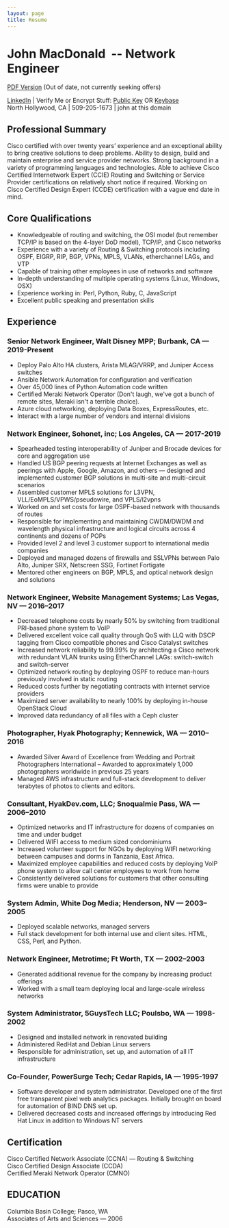 ```yaml
---
layout: page
title: Resume
---
```

# John MacDonald  -- Network Engineer

[PDF Version](/assets/files/john-macdonald-resume.pdf) (Out of date, not currently seeking offers)

[LinkedIn](http://www.linkedin.com/in/jmacego "Connecting Professionals") \| Verify Me or Encrypt Stuff: [Public Key](/pubkey "GPG Public Key") OR [Keybase](https://keybase.io/jmacego "Secure Communications Platform")  
North Hollywood, CA  \|  509-205-1673  \|  john at this domain

## Professional Summary
Cisco certified with over twenty years’ experience and an exceptional ability to bring creative solutions to deep problems. Ability to design, build and maintain enterprise and service provider networks. Strong background in a variety of programming languages and technologies. Able to achieve Cisco Certified Internetwork Expert (CCIE) Routing and Switching or Service Provider certifications on relatively short notice if required. Working on Cisco Certified Design Expert (CCDE) certification with a vague end date in mind.

## Core Qualifications
* Knowledgeable of routing and switching, the OSI model (but remember TCP/IP is based on the 4-layer DoD model), TCP/IP, and Cisco networks
* Experience with a variety of Routing & Switching protocols including OSPF, EIGRP, RIP, BGP, VPNs, MPLS, VLANs, etherchannel LAGs, and VTP
* Capable of training other employees in use of networks and software
* In-depth understanding of multiple operating systems (Linux, Windows, OSX)
* Experience working in: Perl, Python, Ruby, C, JavaScript
* Excellent public speaking and presentation skills

## Experience

### Senior Network Engineer, Walt Disney MPP; Burbank, CA — 2019-Present
* Deploy Palo Alto HA clusters, Arista MLAG/VRRP, and Juniper Access switches
* Ansible Network Automation for configuration and verification
* Over 45,000 lines of Python Automation code written
* Certified Meraki Network Operator (Don't laugh, we've got a bunch of remote sites, Meraki isn't a terrible choice).
* Azure cloud networking, deploying Data Boxes, ExpressRoutes, etc.
* Interact with a large number of vendors and internal divisions

### Network Engineer, Sohonet, inc; Los Angeles, CA — 2017-2019
* Spearheaded testing interoperability of Juniper and Brocade devices for core and aggregation use
* Handled US BGP peering requests at Internet Exchanges as well as peerings with Apple, Google, Amazon, and others — designed and implemented customer BGP solutions in multi-site and multi-circuit scenarios
* Assembled customer MPLS solutions for L3VPN, VLL/EoMPLS/VPWS/pseudowire, and VPLS/l2vpns
* Worked on and set costs for large OSPF-based network with thousands of routes
* Responsible for implementing and maintaining CWDM/DWDM and wavelength physical infrastructure and logical circuits across 4 continents and dozens of POPs
* Provided level 2 and level 3 customer support to international media companies
* Deployed and managed dozens of firewalls and SSLVPNs between Palo Alto, Juniper SRX, Netscreen SSG, Fortinet Fortigate
* Mentored other engineers on BGP, MPLS, and optical network design and solutions

### Network Engineer, Website Management Systems; Las Vegas, NV — 2016–2017
* Decreased telephone costs by nearly 50% by switching from traditional PRI-based phone system to VoIP
* Delivered excellent voice call quality through QoS with LLQ with DSCP tagging from Cisco compatible phones and Cisco Catalyst switches
* Increased network reliability to 99.99% by architecting a Cisco network with redundant VLAN trunks using EtherChannel LAGs: switch-switch and switch-server
* Optimized network routing by deploying OSPF to reduce man-hours previously involved in static routing
* Reduced costs further by negotiating contracts with internet service providers
* Maximized server availability to nearly 100% by deploying in-house OpenStack Cloud
* Improved data redundancy of all files with a Ceph cluster


### Photographer, Hyak Photography; Kennewick, WA — 2010–2016
* Awarded Silver Award of Excellence from Wedding and Portrait Photographers International – Awarded to approximately 1,000 photographers worldwide in previous 25 years
* Managed AWS infrastructure and full-stack development to deliver terabytes of photos to clients and editors.



### Consultant, HyakDev.com, LLC; Snoqualmie Pass, WA — 2006–2010
* Optimized networks and IT infrastructure for dozens of companies on time and under budget
* Delivered WIFI access to medium sized condominiums
* Increased volunteer support for NGOs by deploying WIFI networking between campuses and dorms in Tanzania, East Africa.
* Maximized employee capabilities and reduced costs by deploying VoIP phone system to allow call center employees to work from home
* Consistently delivered solutions for customers that other consulting firms were unable to provide

### System Admin, White Dog Media; Henderson, NV — 2003–2005
* Deployed scalable networks, managed servers
* Full stack development for both internal use and client sites. HTML, CSS, Perl, and Python.


### Network Engineer, Metrotime; Ft Worth, TX — 2002–2003
* Generated additional revenue for the company by increasing product offerings
* Worked with a small team deploying local and large-scale wireless networks


### System Administrator, 5GuysTech LLC; Poulsbo, WA — 1998-2002
* Designed and installed network in renovated building
* Administered RedHat and Debian Linux servers
* Responsible for administration, set up, and automation of all IT infrastructure


### Co-Founder, PowerSurge Tech; Cedar Rapids, IA — 1995-1997
* Software developer and system administrator. Developed one of the first free transparent pixel web analytics packages. Initially brought on board for automation of BIND DNS set up.
* Delivered decreased costs and increased offerings by introducing Red Hat Linux in addition to Windows NT servers


## Certification
Cisco Certified Network Associate (CCNA) — Routing & Switching   
Cisco Certified Design Associate (CCDA)   
Certified Meraki Network Operator (CMNO)   

## EDUCATION
Columbia Basin College; Pasco, WA   
Associates of Arts and Sciences — 2006
